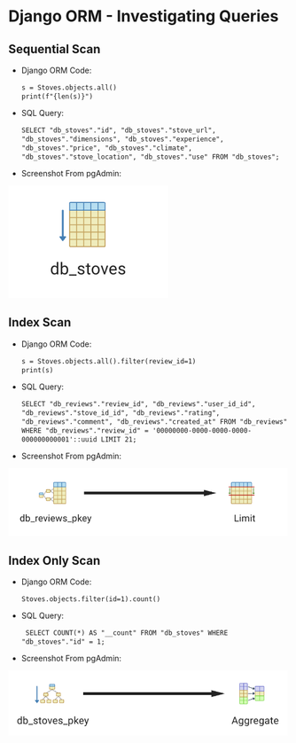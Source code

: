 # Django ORM - Investigating Queries

## Sequential Scan
- Django ORM Code:
    ```
    s = Stoves.objects.all()
    print(f"{len(s)}")
    ```
- SQL Query:
    ```
    SELECT "db_stoves"."id", "db_stoves"."stove_url", "db_stoves"."dimensions", "db_stoves"."experience", "db_stoves"."price", "db_stoves"."climate", "db_stoves"."stove_location", "db_stoves"."use" FROM "db_stoves";
    ```

- Screenshot From pgAdmin:

<img src="Media/SeqScan.png" alt="Seq Scan pgAdmin">

## Index Scan
- Django ORM Code:
    ```
    s = Stoves.objects.all().filter(review_id=1)
    print(s)
    ```
- SQL Query:
    ```
   SELECT "db_reviews"."review_id", "db_reviews"."user_id_id", "db_reviews"."stove_id_id", "db_reviews"."rating", "db_reviews"."comment", "db_reviews"."created_at" FROM "db_reviews" WHERE "db_reviews"."review_id" = '00000000-0000-0000-0000-000000000001'::uuid LIMIT 21;
    ```

- Screenshot From pgAdmin:

<img src="Media/IndexScan.png" alt="Seq Scan pgAdmin">

## Index Only Scan
- Django ORM Code:
    ```
    Stoves.objects.filter(id=1).count()
    ```
- SQL Query:
    ```
     SELECT COUNT(*) AS "__count" FROM "db_stoves" WHERE "db_stoves"."id" = 1;
    ```

- Screenshot From pgAdmin:

<img src="Media/IndexOnlyScan.png" alt="Seq Scan pgAdmin">